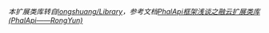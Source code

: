 _本扩展类库转自[longshuang/Library](https://github.com/longshuang/Library)，参考文档[PhalApi框架浅谈之融云扩展类库(PhalApi——RongYun)](http://blog.csdn.net/a787031584/article/details/53638961)_  
